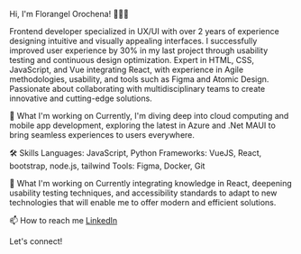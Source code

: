 Hi, I'm Florangel Orochena! 👩🏻‍💻

Frontend developer specialized in UX/UI with over 2 years of experience designing intuitive and visually appealing interfaces. I successfully improved user experience by 30% in my last project through usability testing and continuous design optimization. Expert in HTML, CSS, JavaScript, and Vue integrating React, with experience in Agile methodologies, usability, and tools such as Figma and Atomic Design. Passionate about collaborating with multidisciplinary teams to create innovative and cutting-edge solutions.

🚀 What I'm working on
Currently, I'm diving deep into cloud computing and mobile app development, exploring the latest in Azure and .Net MAUI to bring seamless experiences to users everywhere.

🛠 Skills
Languages: JavaScript, Python
Frameworks: VueJS, React, bootstrap, node.js, tailwind
Tools: Figma, Docker, Git

🚀 What I'm working on
Currently integrating knowledge in React, deepening usability testing techniques, and accessibility standards to adapt to new technologies that will enable me to offer modern and efficient solutions.


📫 How to reach me
[LinkedIn](www.linkedin.com/in/f-orochena2609) 

Let's connect!
